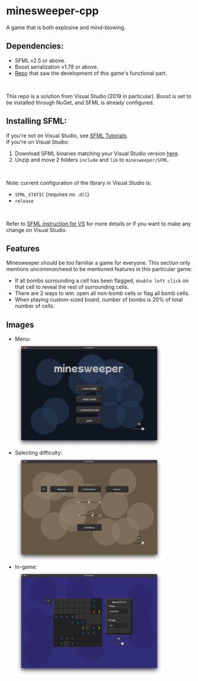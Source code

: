 # minesweeper-cpp
A game that is both explosive and mind-blowing.

## Dependencies:
- SFML v2.5 or above.
- Boost serialization v1.78 or above.
- [Repo](https://github.com/phatalways-sleeping/firstgame_Minesweeper) that saw the development of this game's functional part.
<br>

This repo is a solution from Visual Studio (2019 in particular). Boost is set to be installed through NuGet, and SFML is already configured.

## Installing SFML:
If you're not on Visual Studio, see [SFML Tutorials](https://www.sfml-dev.org/tutorials/2.5/).
<br>
If you're on Visual Studio:
1. Download SFML binaries matching your Visual Studio version [here](https://www.sfml-dev.org/download/sfml/2.5.1/).
2. Unzip and move 2 folders `include` and `lib` to `minesweeper/SFML`.
<br>

Note: current configuration of the library in Visual Studio is:
- `SFML_STATIC` (requires no `.dll`)
- `release`
<br>

Refer to [SFML instruction for VS](https://www.sfml-dev.org/tutorials/2.5/start-vc.php) for more details or if you want to make any change on Visual Studio.

## Features
Minesweeper should be too familiar a game for everyone. This section only mentions uncommon/need to be mentioned features in this particular game:
- If all bombs surrounding a cell has been flagged, `double left click` on that cell to reveal the rest of surrounding cells.
- There are 2 ways to win: open all non-bomb cells or flag all bomb cells.
- When playing custom-sized board, number of bombs is 20% of total number of cells.

## Images
- Menu:<br><img src="https://github.com/sxweetlollipop2912/minesweeper-cpp/blob/main/game_release/images/menu.png" alt="menu" width="400"/>
- Selecting difficulty:<br><img src="https://github.com/sxweetlollipop2912/minesweeper-cpp/blob/main/game_release/images/difficulty.png" alt="difficulty" width="400"/>
- In-game:<br><img src="https://github.com/sxweetlollipop2912/minesweeper-cpp/blob/main/game_release/images/ingame.png" alt="in-game" width="400"/>
